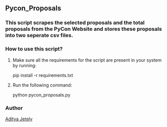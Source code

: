 ## Pycon_Proposals

### This script scrapes the selected proposals and the total proposals from the PyCon Website and stores these proposals into two seperate csv files.

### How to use this script?

1. Make sure all the requirements for the script are present in your system by running:

    pip install -r requirements.txt

2. Run the following command:

    python pycon_proposals.py

### Author

[Aditya Jetely](https://github.com/AdityaJ7)